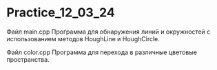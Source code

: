 # Practice_12_03_24
Файл main.cpp
Программа для обнаружения линий и окружностей с использованием методов HoughLine и HoughCircle.

Файл color.cpp
Программа для перехода в различные цветовые пространства.
